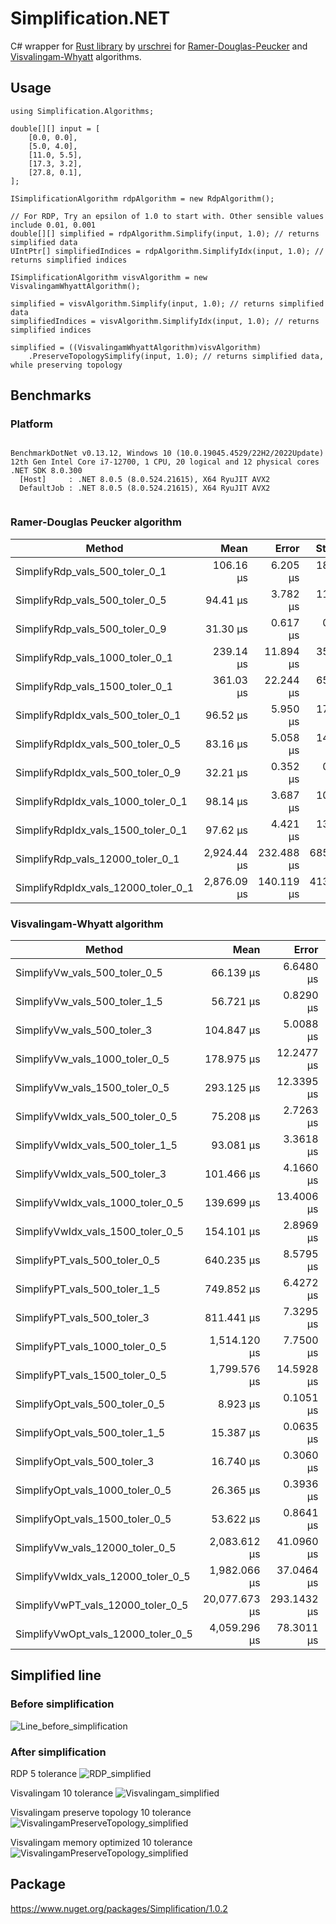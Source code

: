 # Simplification.NET
C# wrapper for [Rust library](https://github.com/urschrei/rdp/tree/master) by [urschrei](https://github.com/urschrei) for [Ramer-Douglas-Peucker](https://en.wikipedia.org/wiki/Ramer%E2%80%93Douglas%E2%80%93Peucker_algorithm) and [Visvalingam-Whyatt](https://en.wikipedia.org/wiki/Visvalingam%E2%80%93Whyatt_algorithm) algorithms.

## Usage

```
using Simplification.Algorithms;

double[][] input = [
    [0.0, 0.0],
    [5.0, 4.0],
    [11.0, 5.5],
    [17.3, 3.2],
    [27.8, 0.1],
];

ISimplificationAlgorithm rdpAlgorithm = new RdpAlgorithm();

// For RDP, Try an epsilon of 1.0 to start with. Other sensible values include 0.01, 0.001
double[][] simplified = rdpAlgorithm.Simplify(input, 1.0); // returns simplified data
UIntPtr[] simplifiedIndices = rdpAlgorithm.SimplifyIdx(input, 1.0); // returns simplified indices

ISimplificationAlgorithm visvAlgorithm = new VisvalingamWhyattAlgorithm();

simplified = visvAlgorithm.Simplify(input, 1.0); // returns simplified data
simplifiedIndices = visvAlgorithm.SimplifyIdx(input, 1.0); // returns simplified indices

simplified = ((VisvalingamWhyattAlgorithm)visvAlgorithm)
    .PreserveTopologySimplify(input, 1.0); // returns simplified data, while preserving topology
```

## Benchmarks

### Platform
```

BenchmarkDotNet v0.13.12, Windows 10 (10.0.19045.4529/22H2/2022Update)
12th Gen Intel Core i7-12700, 1 CPU, 20 logical and 12 physical cores
.NET SDK 8.0.300
  [Host]     : .NET 8.0.5 (8.0.524.21615), X64 RyuJIT AVX2
  DefaultJob : .NET 8.0.5 (8.0.524.21615), X64 RyuJIT AVX2


```

### Ramer-Douglas Peucker algorithm
| Method                              | Mean        | Error      | StdDev     | Median      | Gen0    | Gen1    | Gen2    | Allocated  |
|------------------------------------ |------------:|-----------:|-----------:|------------:|--------:|--------:|--------:|-----------:|
| SimplifyRdp_vals_500_toler_0_1      |   106.16 μs |   6.205 μs |  18.295 μs |   113.56 μs |  3.7842 |       - |       - |   48.54 KB |
| SimplifyRdp_vals_500_toler_0_5      |    94.41 μs |   3.782 μs |  11.152 μs |    98.04 μs |  3.4180 |       - |       - |   44.18 KB |
| SimplifyRdp_vals_500_toler_0_9      |    31.30 μs |   0.617 μs |   0.547 μs |    31.30 μs |  2.9297 |       - |       - |   37.71 KB |
| SimplifyRdp_vals_1000_toler_0_1     |   239.14 μs |  11.894 μs |  35.070 μs |   255.49 μs |  7.5684 |  0.2441 |       - |   98.32 KB |
| SimplifyRdp_vals_1500_toler_0_1     |   361.03 μs |  22.244 μs |  65.588 μs |   391.00 μs | 11.4746 |  0.7324 |       - |  146.98 KB |
| SimplifyRdpIdx_vals_500_toler_0_1   |    96.52 μs |   5.950 μs |  17.545 μs |   104.72 μs |  2.9297 |       - |       - |   37.45 KB |
| SimplifyRdpIdx_vals_500_toler_0_5   |    83.16 μs |   5.058 μs |  14.914 μs |    88.48 μs |  2.8687 |       - |       - |   36.73 KB |
| SimplifyRdpIdx_vals_500_toler_0_9   |    32.21 μs |   0.352 μs |   0.329 μs |    32.16 μs |  2.7466 |       - |       - |   35.65 KB |
| SimplifyRdpIdx_vals_1000_toler_0_1  |    98.14 μs |   3.687 μs |  10.871 μs |   101.13 μs |  2.9297 |       - |       - |   37.45 KB |
| SimplifyRdpIdx_vals_1500_toler_0_1  |    97.62 μs |   4.421 μs |  13.036 μs |   101.07 μs |  2.9297 |       - |       - |   37.45 KB |
| SimplifyRdp_vals_12000_toler_0_1    | 2,924.44 μs | 232.488 μs | 685.497 μs | 3,066.83 μs | 89.8438 | 27.3438 | 27.3438 | 1115.11 KB |
| SimplifyRdpIdx_vals_12000_toler_0_1 | 2,876.09 μs | 140.119 μs | 413.143 μs | 2,997.48 μs | 74.2188 | 29.2969 | 29.2969 |  889.06 KB |


### Visvalingam-Whyatt algorithm
| Method                             | Mean          | Error       | StdDev      | Median        | Gen0     | Gen1     | Gen2    | Allocated  |
|----------------------------------- |--------------:|------------:|------------:|--------------:|---------:|---------:|--------:|-----------:|
| SimplifyVw_vals_500_toler_0_5      |     66.139 μs |   6.6480 μs |  19.6018 μs |     48.873 μs |   3.4180 |        - |       - |   44.18 KB |
| SimplifyVw_vals_500_toler_1_5      |     56.721 μs |   0.8290 μs |   0.7349 μs |     56.861 μs |   3.1128 |        - |       - |   40.38 KB |
| SimplifyVw_vals_500_toler_3        |    104.847 μs |   5.0088 μs |  14.7685 μs |    111.347 μs |   2.9297 |        - |       - |   37.62 KB |
| SimplifyVw_vals_1000_toler_0_5     |    178.975 μs |  12.2477 μs |  36.1126 μs |    196.876 μs |   6.7139 |   0.1221 |       - |   86.13 KB |
| SimplifyVw_vals_1500_toler_0_5     |    293.125 μs |  12.3395 μs |  36.3833 μs |    306.644 μs |  10.0098 |   0.4883 |       - |   130.8 KB |
| SimplifyVwIdx_vals_500_toler_0_5   |     75.208 μs |   2.7263 μs |   8.0384 μs |     77.788 μs |   2.8687 |        - |       - |   36.73 KB |
| SimplifyVwIdx_vals_500_toler_1_5   |     93.081 μs |   3.3618 μs |   9.9122 μs |     96.659 μs |   2.8076 |        - |       - |   36.09 KB |
| SimplifyVwIdx_vals_500_toler_3     |    101.466 μs |   4.1660 μs |  12.2836 μs |    105.068 μs |   2.7466 |        - |       - |   35.63 KB |
| SimplifyVwIdx_vals_1000_toler_0_5  |    139.699 μs |  13.4006 μs |  39.5119 μs |    143.750 μs |   5.6152 |   0.1221 |       - |   73.02 KB |
| SimplifyVwIdx_vals_1500_toler_0_5  |    154.101 μs |   2.8969 μs |   2.8451 μs |    153.841 μs |   8.5449 |   0.2441 |       - |  109.76 KB |
| SimplifyPT_vals_500_toler_0_5      |    640.235 μs |   8.5795 μs |   7.6055 μs |    639.373 μs |   2.9297 |        - |       - |   42.21 KB |
| SimplifyPT_vals_500_toler_1_5      |    749.852 μs |   6.4272 μs |   6.0120 μs |    749.961 μs |   2.9297 |        - |       - |   39.07 KB |
| SimplifyPT_vals_500_toler_3        |    811.441 μs |   7.3295 μs |   6.8561 μs |    809.506 μs |   2.9297 |        - |       - |   37.43 KB |
| SimplifyPT_vals_1000_toler_0_5     |  1,514.120 μs |   7.7500 μs |   7.2494 μs |  1,512.980 μs |   5.8594 |        - |       - |   84.73 KB |
| SimplifyPT_vals_1500_toler_0_5     |  1,799.576 μs |  14.5928 μs |  13.6501 μs |  1,798.862 μs |   9.7656 |        - |       - |  128.98 KB |
| SimplifyOpt_vals_500_toler_0_5     |      8.923 μs |   0.1051 μs |   0.0932 μs |      8.896 μs |   0.3052 |        - |       - |    3.96 KB |
| SimplifyOpt_vals_500_toler_1_5     |     15.387 μs |   0.0635 μs |   0.0530 μs |     15.392 μs |   0.3052 |        - |       - |    3.96 KB |
| SimplifyOpt_vals_500_toler_3       |     16.740 μs |   0.3060 μs |   0.2862 μs |     16.630 μs |   0.3052 |        - |       - |    3.96 KB |
| SimplifyOpt_vals_1000_toler_0_5    |     26.365 μs |   0.3936 μs |   0.3489 μs |     26.364 μs |   0.6104 |        - |       - |    7.87 KB |
| SimplifyOpt_vals_1500_toler_0_5    |     53.622 μs |   0.8641 μs |   0.7660 μs |     53.608 μs |   0.9155 |        - |       - |   11.77 KB |
| SimplifyVw_vals_12000_toler_0_5    |  2,083.612 μs |  41.0960 μs |  47.3263 μs |  2,086.235 μs |  85.9375 |  27.3438 | 27.3438 | 1015.87 KB |
| SimplifyVwIdx_vals_12000_toler_0_5 |  1,982.066 μs |  37.0464 μs |  34.6532 μs |  1,984.961 μs |  62.5000 |  27.3438 | 27.3438 |  872.52 KB |
| SimplifyVwPT_vals_12000_toler_0_5  | 20,077.673 μs | 293.1432 μs | 259.8638 μs | 20,038.420 μs |  62.5000 |        - |       - | 1004.39 KB |
| SimplifyVwOpt_vals_12000_toler_0_5 |  4,059.296 μs |  78.3011 μs |  80.4094 μs |  4,053.321 μs | 140.6250 | 140.6250 | 23.4375 |   93.83 KB |

## Simplified line
### Before simplification
![Line_before_simplification](images/LineBeforeSimplification.png)

### After simplification
RDP 5 tolerance
![RDP_simplified](images/RDP.png)

Visvalingam 10 tolerance
![Visvalingam_simplified](images/Visvalingam.png)

Visvalingam preserve topology 10 tolerance
![VisvalingamPreserveTopology_simplified](images/VisvalingamPreserveTopology.png)

Visvalingam memory optimized 10 tolerance
![VisvalingamPreserveTopology_simplified](images/VisvalingamMemOpt.png)

## Package
https://www.nuget.org/packages/Simplification/1.0.2
